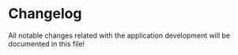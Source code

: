 # Changelog

All notable changes related with the application development will be documented in this file!
